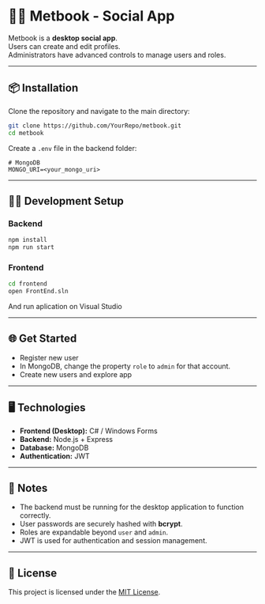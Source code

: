 # 🏋️‍♂️ Metbook - Social App

Metbook is a **desktop social app**.  
Users can create and edit profiles.  
Administrators have advanced controls to manage users and roles.

---

## 📦 Installation

Clone the repository and navigate to the main directory:

```bash
git clone https://github.com/YourRepo/metbook.git
cd metbook
```

Create a `.env` file in the backend folder:

```env
# MongoDB
MONGO_URI=<your_mongo_uri>

```

---

## 🧑‍💻 Development Setup

### Backend

```bash
npm install
npm run start
```

### Frontend

```bash
cd frontend
open FrontEnd.sln
```

And run aplication on Visual Studio

---

## 🌐 Get Started

* Register new user
* In MongoDB, change the property `role` to `admin` for that account.
* Create new users and explore app 

---

## 🖥️ Technologies

- **Frontend (Desktop):** C# / Windows Forms
- **Backend:** Node.js + Express  
- **Database:** MongoDB  
- **Authentication:** JWT  
 
---

## 📌 Notes

- The backend must be running for the desktop application to function correctly.
- User passwords are securely hashed with **bcrypt**.
- Roles are expandable beyond `user` and `admin`.
- JWT is used for authentication and session management.

---

## 📄 License

This project is licensed under the [MIT License](https://choosealicense.com/licenses/mit/).
